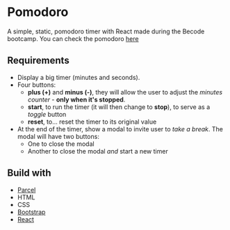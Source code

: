 # Pomodoro
A simple, static, pomodoro timer with React made during the Becode bootcamp.
You can check the pomodoro [here](https://clever-hermann-18a3a6.netlify.app/)

## Requirements


- Display a big timer (minutes and seconds).
- Four buttons:
  - **plus (+)** and **minus (-)**, they will allow the user to adjust the _minutes counter_ - **only when it's stopped**.
  - **start**, to run the timer (it will then change to **stop**), to serve as a _toggle_ button
  - **reset**, to… reset the timer to its original value
- At the end of the timer, show a modal to invite user to _take a break_. The modal will have two buttons:
  - One to close the modal
  - Another to close the modal _and_ start a new timer


## Build with 

- [Parcel](https://parceljs.org/)
- HTML 
- CSS
- [Bootstrap](https://getbootstrap.com/)
- [React](https://fr.reactjs.org/)
